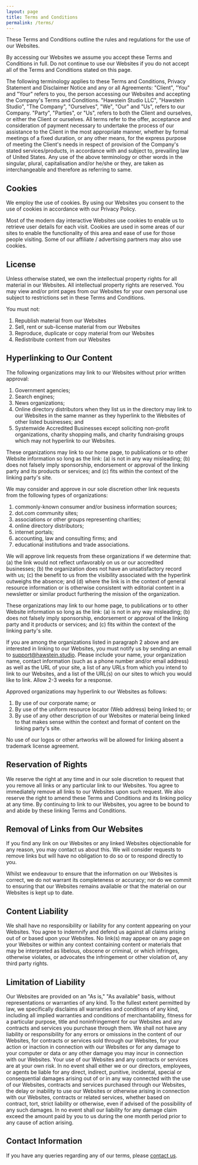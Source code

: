 ```yaml
---
layout: page
title: Terms and Conditions
permalink: /terms/
---
```


These Terms and Conditions outline the rules and regulations for the use of our Websites.

By accessing our Websites we assume you accept these Terms and Conditions in full. Do not continue to use our Websites if you do not accept all of the Terms and Conditions stated on this page.

The following terminology applies to these Terms and Conditions, Privacy Statement and Disclaimer Notice and any or all Agreements: "Client", "You" and "Your" refers to you, the person accessing our Websites and accepting the Company's Terms and Conditions. "Hawstein Studio LLC", "Hawstein Studio", "The Company", "Ourselves", "We", "Our" and "Us", refers to our Company. "Party", "Parties", or "Us", refers to both the Client and ourselves, or either the Client or ourselves. All terms refer to the offer, acceptance and consideration of payment necessary to undertake the process of our assistance to the Client in the most appropriate manner, whether by formal meetings of a fixed duration, or any other means, for the express purpose of meeting the Client's needs in respect of provision of the Company's stated services/products, in accordance with and subject to, prevailing law of United States. Any use of the above terminology or other words in the singular, plural, capitalisation and/or he/she or they, are taken as interchangeable and therefore as referring to same.

## Cookies

We employ the use of cookies. By using our Websites you consent to the use of cookies in accordance with our Privacy Policy.

Most of the modern day interactive Websites use cookies to enable us to retrieve user details for each visit. Cookies are used in some areas of our sites to enable the functionality of this area and ease of use for those people visiting. Some of our affiliate / advertising partners may also use cookies.

## License

Unless otherwise stated, we own the intellectual property rights for all material in our Websites. All intellectual property rights are reserved. You may view and/or print pages from our Websites for your own personal use subject to restrictions set in these Terms and Conditions.

You must not:

1. Republish material from our Websites
1. Sell, rent or sub-license material from our Websites
1. Reproduce, duplicate or copy material from our Websites
1. Redistribute content from our Websites

## Hyperlinking to Our Content

The following organizations may link to our Websites without prior written approval:

1. Government agencies;
1. Search engines;
1. News organizations;
1. Online directory distributors when they list us in the directory may link to our Websites in the same manner as they hyperlink to the Websites of other listed businesses; and
1. Systemwide Accredited Businesses except soliciting non-profit organizations, charity shopping malls, and charity fundraising groups which may not hyperlink to our Websites.

These organizations may link to our home page, to publications or to other Website information so long as the link: (a) is not in any way misleading; (b) does not falsely imply sponsorship, endorsement or approval of the linking party and its products or services; and (c) fits within the context of the linking party's site.

We may consider and approve in our sole discretion other link requests from the following types of organizations:

1. commonly-known consumer and/or business information sources;
1. dot.com community sites;
1. associations or other groups representing charities;
1. online directory distributors;
1. internet portals;
1. accounting, law and consulting firms; and
1. educational institutions and trade associations.

We will approve link requests from these organizations if we determine that: (a) the link would not reflect unfavorably on us or our accredited businesses; (b) the organization does not have an unsatisfactory record with us; (c) the benefit to us from the visibility associated with the hyperlink outweighs the absence; and (d) where the link is in the context of general resource information or is otherwise consistent with editorial content in a newsletter or similar product furthering the mission of the organization.

These organizations may link to our home page, to publications or to other Website information so long as the link: (a) is not in any way misleading; (b) does not falsely imply sponsorship, endorsement or approval of the linking party and it products or services; and (c) fits within the context of the linking party's site.

If you are among the organizations listed in paragraph 2 above and are interested in linking to our Websites, you must notify us by sending an email to support@hawstein.studio. Please include your name, your organization name, contact information (such as a phone number and/or email address) as well as the URL of your site, a list of any URLs from which you intend to link to our Websites, and a list of the URL(s) on our sites to which you would like to link. Allow 2-3 weeks for a response.

Approved organizations may hyperlink to our Websites as follows:

1. By use of our corporate name; or
1. By use of the uniform resource locator (Web address) being linked to; or
1. By use of any other description of our Websites or material being linked to that makes sense within the context and format of content on the linking party's site.

No use of our logos or other artworks will be allowed for linking absent a trademark license agreement.

## Reservation of Rights

We reserve the right at any time and in our sole discretion to request that you remove all links or any particular link to our Websites. You agree to immediately remove all links to our Websites upon such request. We also reserve the right to amend these Terms and Conditions and its linking policy at any time. By continuing to link to our Websites, you agree to be bound to and abide by these linking Terms and Conditions.

## Removal of Links from Our Websites

If you find any link on our Websites or any linked Websites objectionable for any reason, you may contact us about this. We will consider requests to remove links but will have no obligation to do so or to respond directly to you.

Whilst we endeavour to ensure that the information on our Websites is correct, we do not warrant its completeness or accuracy; nor do we commit to ensuring that our Websites remains available or that the material on our Websites is kept up to date.

## Content Liability

We shall have no responsibility or liability for any content appearing on your Websites. You agree to indemnify and defend us against all claims arising out of or based upon your Websites. No link(s) may appear on any page on your Websites or within any context containing content or materials that may be interpreted as libelous, obscene or criminal, or which infringes, otherwise violates, or advocates the infringement or other violation of, any third party rights.

## Limitation of Liability

Our Websites are provided on an "As is," "As available" basis, without representations or warranties of any kind. To the fullest extent permitted by law, we specifically disclaims all warranties and conditions of any kind, including all implied warranties and conditions of merchantability, fitness for a particular purpose, title and noninfringement for our Websites and any contracts and services you purchase through them. We shall not have any liability or responsibility for any errors or omissions in the content of our Websites, for contracts or services sold through our Websites, for your action or inaction in connection with our Websites or for any damage to your computer or data or any other damage you may incur in connection with our Websites. Your use of our Websites and any contracts or services are at your own risk. In no event shall either we or our directors, employees, or agents be liable for any direct, indirect, punitive, incidental, special or consequential damages arising out of or in any way connected with the use of our Websites, contracts and services purchased through our Websites, the delay or inability to use our Websites or otherwise arising in connection with our Websites, contracts or related services, whether based on contract, tort, strict liability or otherwise, even if advised of the possibility of any such damages. In no event shall our liability for any damage claim exceed the amount paid by you to us during the one month period prior to any cause of action arising.

## Contact Information

If you have any queries regarding any of our terms, please [contact us](mailto:support@hawstein.studio).

